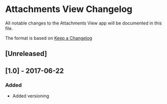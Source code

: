 # Attachments View Changelog
All notable changes to the Attachments View app will be documented in this file.

The format is based on [Keep a Changelog](http://keepachangelog.com/en/1.0.0/)

## [Unreleased]

## [1.0] - 2017-06-22
### Added
- Added versioning

